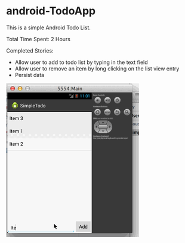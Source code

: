 android-TodoApp
===============

This is a simple Android Todo List. 

Total Time Spent: 2 Hours

Completed Stories:
<ul>
<li>Allow user to add to todo list by typing in the text field </li>
<li>Allow user to remove an item by long clicking on the list view entry</li>
<li>Persist data </li>
</ul>
<img src="readme.gif" />
